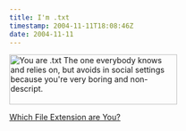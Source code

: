 ```yaml
---
title: I'm .txt
timestamp: 2004-11-11T18:08:46Z
date: 2004-11-11
---
```


<a href="http://www.bbspot.com/News/2004/10/extension_quiz.php"><img src="http://blog.whatfettle.com/archives/txt.jpg" width="300" height="90" border="0" alt="You are .txt The one everybody knows and relies on, but avoids in social settings because you're very boring and non-descript."></a>

<a href='http://www.bbspot.com/News/2004/10/extension_quiz.php'>Which File Extension are You?</a>